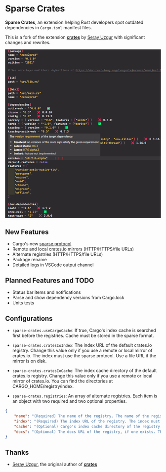 # Sparse Crates

**Sparse Crates**, an extension helping Rust developers spot outdated dependencies in `Cargo.toml` manifest files.

This is a fork of the extension [**crates**](https://github.com/serayuzgur/crates) by [Seray Uzgur](https://github.com/serayuzgur) with significant changes and rewrites.

![Sparse Crates in Action](https://github.com/citreae535/sparse-crates/raw/main/sparse_crates_in_action.png)

## New Features

- Cargo's new [sparse protocol](https://rust-lang.github.io/rfcs/2789-sparse-index.html)
- Remote and local crates.io mirrors (HTTP/HTTPS/file URLs)
- Alternate registries (HTTP/HTTPS/file URLs)
- Package rename
- Detailed logs in VSCode output channel

## Planned Features and TODO

- Status bar items and notifications
- Parse and show dependency versions from Cargo.lock
- Units tests

## Configurations

- `sparse-crates.useCargoCache`: If true, Cargo's index cache is searched first before the registries. Cache must be stored in the sparse format.

- `sparse-crates.cratesIoIndex`: The index URL of the default crates.io registry. Change this value only if you use a remote or local mirror of crates.io. The index must use the sparse protocol. Use a file URL if the mirror is on disk.

- `sparse-crates.cratesIoCache`: The index cache directory of the default crates.io registry. Change this value only if you use a remote or local mirror of crates.io. You can find the directories at CARGO_HOME/registry/index.

- `sparse-crates.registries`: An array of alternate registries. Each item is an object with two required and two optional properties.
```json
{
    "name": "(Required) The name of the registry. The name of the registry. It must be the same as your dependencies' \"registry\" key.",
    "index": "(Required) The index URL of the registry. The index must use the sparse protocol. Use a file URL if the registry is on disk.",
    "cache": "(Optional) Cargo's index cache directory of the registry. You can find the directories at CARGO_HOME/registry/index. Cache is not searched for the registry if this property is not given.",
    "docs": "(Optional) The docs URL of the registry, if one exists. The link to the docs of a specific version of a crate is obtained by `${docs}${name}/${version}`. This is only used when rendering hover messages on the decorators."
}
```

## Thanks

- [Seray Uzgur](https://github.com/serayuzgur), the original author of [**crates**](https://github.com/serayuzgur/crates)